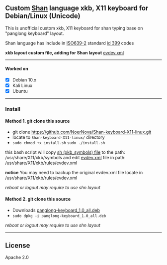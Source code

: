 ## Custom [Shan](https://en.wikipedia.org/wiki/Shan_people) language xkb, X11 keyboard for Debian/Linux (Unicode)

This is unofficial custom xkb, X11 keyboard for shan typing base on "panglong keyboard" layout.


Shan language has include in [ISO639-2](https://en.wikipedia.org/wiki/List_of_ISO_639-2_codes) standard [id 399](https://www.loc.gov/standards/iso639-2/php/langcodes_name.php?code_ID=399) codes

**xkb layout custom file, adding for Shan layout**
[evdev.xml](/evdev.xml#L2631-L2642)

---------------------------

#### Worked on

- [x] Debian 10.x
- [x] Kali Linux
- [x] Ubuntu  

----------------------------------------------------
### Install

#### Method 1. git clone this source
- git clone https://github.com/NoerNova/Shan-keyboard-X11-linux.git
- locate to ```Shan-keyboard-X11-linux/``` directory
- ```sudo chmod +x install.sh```
```sudo ./install.sh```

this bash script will copy [sh (xkb_symbols) file](/sh) to the path: /usr/share/X11/xkb/symbols and edit [evdev.xml](/evdev.xml) file in path: /usr/share/X11/xkb/rules/evdev.xml

**notice** You may need to backup the original evdev.xml file locate in /usr/share/X11/xkb/rules/evdev.xml

*reboot or logout may require to use shn layout*

#### Method 2. git clone this source
- Downloads [panglong-keyboard_1.0_all.deb](https://github.com/NoerNova/Shan-keyboard-X11-linux/releases/download/1.0/panglong-keyboard_1.0_all.deb)
- ```sudo dpkg -i panglong-keyboard_1.0_all.deb```

*reboot or logout may require to use shn layout*

---
## License
Apache 2.0
